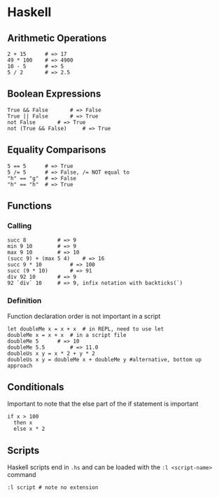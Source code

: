 # Haskell

## Arithmetic Operations
	
	2 + 15 		# => 17
	49 * 100 	# => 4900
	10 - 5		# => 5
	5 / 2		# => 2.5
	
## Boolean Expressions

	True && False		# => False
	True || False 		# => True
	not False		# => True
	not (True && False) 	# => True
	
## Equality Comparisons

	5 == 5		# => True
	5 /= 5		# => False, /= NOT equal to
	"h" == "g" 	# => False
	"h" == "h" 	# => True
	
## Functions

### Calling

	succ 8			# => 9
	min 9 10 		# => 9
	max 9 10 		# => 10
	(succ 9) + (max 5 4)	# => 16
	succ 9 * 10 		# => 100
	succ (9 * 10) 		# => 91
	div 92 10		# => 9
	92 `div` 10		# => 9, infix notation with backticks(`)
	
### Definition

Function declaration order is not important in a script 

	let doubleMe x = x + x	# in REPL, need to use let
	doubleMe x = x + x	# in a script file
	doubleMe 5		# => 10
	doubleMe 5.5		# => 11.0
	doubleUs x y = x * 2 + y * 2
	doubleUs x y = doubleMe x + doubleMe y #alternative, bottom up approach
	
## Conditionals

Important to note that the else part of the if statement is important

	if x > 100
	  then x
	  else x * 2

## Scripts

Haskell scripts end in `.hs` and can be loaded with the `:l <script-name>` command

	:l script # note no extension

